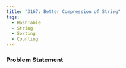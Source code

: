 ```yaml
---
title: "3167: Better Compression of String"
tags:
  - HashTable
  - String
  - Sorting
  - Counting
---
```

### Problem Statement

